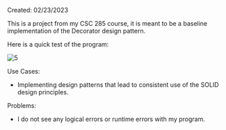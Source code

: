 Created: 02/23/2023

This is a project from my CSC 285 course, it is meant to be a baseline implementation of the Decorator design pattern.

Here is a quick test of the program:

![5](https://user-images.githubusercontent.com/104415326/236160706-36e13121-15a1-4e85-b3bd-2d9254b08322.jpg)

Use Cases:

 - Implementing design patterns that lead to consistent use of the SOLID design principles.

Problems:

 - I do not see any logical errors or runtime errors with my program.
